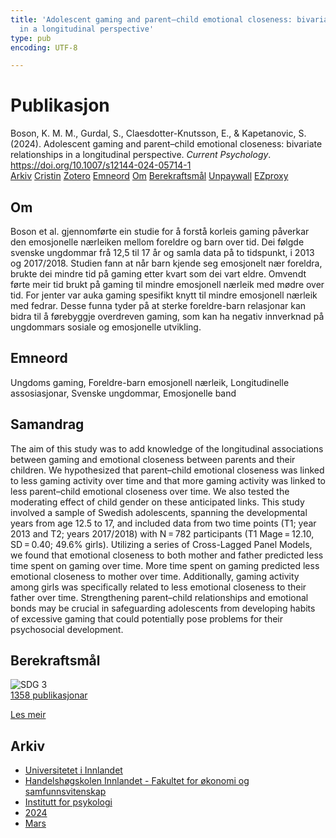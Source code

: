 ```yaml
---
title: 'Adolescent gaming and parent–child emotional closeness: bivariate relationships
  in a longitudinal perspective'
type: pub
encoding: UTF-8

---
```

<h1>Publikasjon</h1>
<article id="csl-bib-container-W87672XP" class="csl-bib-container">
  <div class="csl-bib-body"> <div class="csl-entry">Boson, K. M. M., Gurdal, S., Claesdotter-Knutsson, E., &#38; Kapetanovic, S. (2024). Adolescent gaming and parent–child emotional closeness: bivariate relationships in a longitudinal perspective. <i>Current Psychology</i>. <a href="https://doi.org/10.1007/s12144-024-05714-1">https://doi.org/10.1007/s12144-024-05714-1</a></div> </div>
  <div class="csl-bib-buttons">
    <a href="#taxonomy-article-W87672XP" alt="archive" class="csl-bib-button">Arkiv</a>
    <a href="https://app.cristin.no/results/show.jsf?id=2251518" alt="Cristin" class="csl-bib-button">Cristin</a>
    <a href="http://zotero.org/groups/5881554/items/W87672XP" alt="Zotero" class="csl-bib-button">Zotero</a>
    <a href="#keywords-article-W87672XP" alt="keywords" class="csl-bib-button">Emneord</a>
    <a href="#about-article-W87672XP" alt="about_pub" class="csl-bib-button">Om</a>
    <a href="#sdg-article-W87672XP" alt="sdg" class="csl-bib-button">Berekraftsmål</a>
    <a href="https://link.springer.com/content/pdf/10.1007/s12144-024-05714-1.pdf" alt="Unpaywall" class="csl-bib-button">Unpaywall</a>
    <a href="https://link.springer.com/content/pdf/10.1007/s12144-024-05714-1.pdf" alt="EZproxy" class="csl-bib-button">EZproxy</a>
  </div>
  <div id="csl-bib-meta-container-W87672XP"></div>
</article>
<div id="csl-bib-meta-W87672XP" class="csl-bib-meta">
  <article id="about-article-W87672XP" class="about_pub-article">
    <h1>Om</h1>
    Boson et al. gjennomførte ein studie for å forstå korleis gaming påverkar den emosjonelle nærleiken mellom foreldre og barn over tid. Dei følgde svenske ungdommar frå 12,5 til 17 år og samla data på to tidspunkt, i 2013 og 2017/2018. Studien fann at når barn kjende seg emosjonelt nær foreldra, brukte dei mindre tid på gaming etter kvart som dei vart eldre. Omvendt førte meir tid brukt på gaming til mindre emosjonell nærleik med mødre over tid. For jenter var auka gaming spesifikt knytt til mindre emosjonell nærleik med fedrar. Desse funna tyder på at sterke foreldre-barn relasjonar kan bidra til å førebyggje overdreven gaming, som kan ha negativ innverknad på ungdommars sosiale og emosjonelle utvikling.
  </article>
  <article id="keywords-article-W87672XP" class="keywords-article">
    <h1>Emneord</h1>
    Ungdoms gaming, Foreldre-barn emosjonell nærleik, Longitudinelle assosiasjonar, Svenske ungdommar, Emosjonelle band
  </article>
  <article id="abstract-article-W87672XP" class="abstract-article">
    <h1>Samandrag</h1>
    The aim of this study was to add knowledge of the longitudinal associations between gaming and emotional closeness between parents and their children. We hypothesized that parent–child emotional closeness was linked to less gaming activity over time and that more gaming activity was linked to less parent–child emotional closeness over time. We also tested the moderating effect of child gender on these anticipated links. This study involved a sample of Swedish adolescents, spanning the developmental years from age 12.5 to 17, and included data from two time points (T1; year 2013 and T2; years 2017/2018) with N = 782 participants (T1 Mage = 12.10, SD = 0.40; 49.6% girls). Utilizing a series of Cross-Lagged Panel Models, we found that emotional closeness to both mother and father predicted less time spent on gaming over time. More time spent on gaming predicted less emotional closeness to mother over time. Additionally, gaming activity among girls was specifically related to less emotional closeness to their father over time. Strengthening parent–child relationships and emotional bonds may be crucial in safeguarding adolescents from developing habits of excessive gaming that could potentially pose problems for their psychosocial development.
  </article>
  <article id="sdg-article-W87672XP" class="sdg-article">
    <h1>Berekraftsmål</h1>
    <div class="sdg-container"><div id="sdg3" class="sdg">
        <img src="{{< params subfolder >}}images/sdg/sdg03_nn.png" class="image" alt="SDG 3">
        <div class="sdg-overlay">
          <a href="/nn/archive/?key=?sdg=3#archive" class="sdg-publication-count"><span>1358</span> publikasjonar</a>
          <p><a href="https://fn.no/om-fn/fns-baerekraftsmaal/god-helse-og-livskvalitet?lang=nno-NO" class="sdg-read-more">Les meir</a></p>
        </div>
      </div></div>
  </article>
  <article id="taxonomy-article-W87672XP" class="taxonomy-article">
    <h1>Arkiv</h1>
    <ul>
      <li>
        <a href="/nn/archive/?key=3DCRN523">Universitetet i Innlandet</a>
      </li>
      <li>
        <a href="/nn/archive/?key=DU8Q9LN9">Handelshøgskolen Innlandet - Fakultet for økonomi og samfunnsvitenskap</a>
      </li>
      <li>
        <a href="/nn/archive/?key=KTD9NXA8">Institutt for psykologi</a>
      </li>
      <li>
        <a href="/nn/archive/?key=LS3MUAPD">2024</a>
      </li>
      <li>
        <a href="/nn/archive/?key=8SBRM8D5">Mars</a>
      </li>
    </ul>
  </article>
</div>
